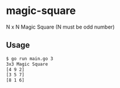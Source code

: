# magic-square

N x N Magic Square (N must be odd number)

## Usage

```bash
$ go run main.go 3
3x3 Magic Square
[4 9 2]
[3 5 7]
[8 1 6]
```